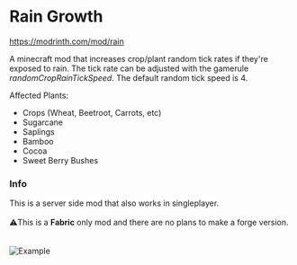 # Rain Growth

https://modrinth.com/mod/rain

A minecraft mod that increases crop/plant random tick rates if they're exposed to rain. The tick rate can be adjusted with the gamerule _randomCropRainTickSpeed_. The default random tick speed is 4.

Affected Plants:
- Crops (Wheat, Beetroot, Carrots, etc)
- Sugarcane
- Saplings
- Bamboo
- Cocoa
- Sweet Berry Bushes

### Info
This is a server side mod that also works in singleplayer. \
\
⚠️This is a **Fabric** only mod and there are no plans to make a forge version. \
\
\
![Example](/copied.png "Example")
